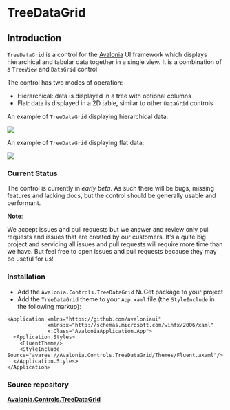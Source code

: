 # TreeDataGrid

## Introduction

`TreeDataGrid` is a control for the [Avalonia](https://github.com/AvaloniaUI/Avalonia) UI framework which displays hierarchical and tabular data together in a single view. It is a combination of a `TreeView` and `DataGrid` control.

The control has two modes of operation:

* Hierarchical: data is displayed in a tree with optional columns
* Flat: data is displayed in a 2D table, similar to other `DataGrid` controls

An example of `TreeDataGrid` displaying hierarchical data:

<div style={{textAlign: 'center'}}>
    <img src="/img/controls/treedatagrid/files.png" />
</div>

An example of `TreeDataGrid` displaying flat data:

<div style={{textAlign: 'center'}}>
    <img src="/img/controls/treedatagrid/countries.png" />
</div>

### Current Status

The control is currently in _early beta_. As such there will be bugs, missing features and lacking docs, but the control should be generally usable and performant.



**Note**:

We accept issues and pull requests but we answer and review only pull requests and issues that are created by our customers. It's a quite big project and servicing all issues and pull requests will require more time than we have. But feel free to open issues and pull requests because they may be useful for us!

### Installation

* Add the `Avalonia.Controls.TreeDataGrid` NuGet package to your project
* Add the `TreeDataGrid` theme to your `App.xaml` file (the `StyleInclude` in the following markup):

```markup
<Application xmlns="https://github.com/avaloniaui"
             xmlns:x="http://schemas.microsoft.com/winfx/2006/xaml"
             x:Class="AvaloniaApplication.App">
  <Application.Styles>
    <FluentTheme/>
    <StyleInclude Source="avares://Avalonia.Controls.TreeDataGrid/Themes/Fluent.axaml"/>
  </Application.Styles>
</Application>
```



### **Source repository**

[**Avalonia.Controls.TreeDataGrid**](https://github.com/AvaloniaUI/Avalonia.Controls.TreeDataGrid)

